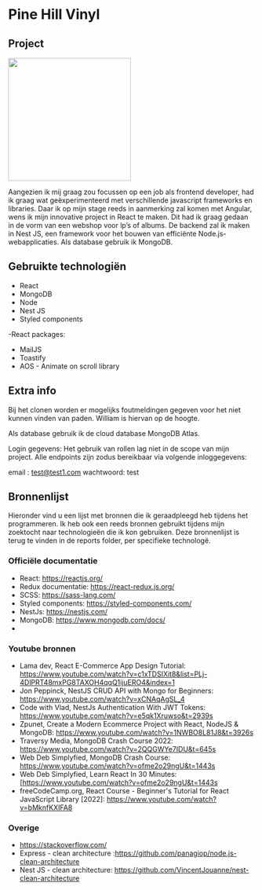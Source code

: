 # Pine Hill Vinyl

## Project
<img src="https://user-images.githubusercontent.com/71761516/154865538-8045a315-ef3a-43bb-9fd0-e00bae901997.png" width="250" height="auto">

Aangezien ik mij graag zou focussen op een job als frontend developer, had ik graag wat geëxperimenteerd met verschillende javascript frameworks en libraries. Daar ik op mijn stage reeds in aanmerking zal komen met Angular, wens ik mijn innovative project in React te maken. Dit had ik graag gedaan in de vorm van een webshop voor lp’s of albums. De backend zal ik maken in Nest JS, een framework voor het bouwen van efficiënte Node.js-webapplicaties. Als database gebruik ik MongoDB.

## Gebruikte technologiën

- React
- MongoDB
- Node
- Nest JS
- Styled components

-React packages:
- MailJS
- Toastify
- AOS - Animate on scroll library


## Extra info
Bij het clonen worden er mogelijks foutmeldingen gegeven voor het niet kunnen vinden van paden.
William is hiervan op de hoogte.

Als database gebruik ik de cloud database MongoDB Atlas.

Login gegevens:
Het gebruik van rollen lag niet in de scope van mijn project.
Alle endpoints zijn zodus bereikbaar via volgende inloggegevens:

email : test@test1.com
wachtwoord: test


## Bronnenlijst
Hieronder vind u een lijst met bronnen die ik geraadpleegd heb tijdens het programmeren.
Ik heb ook een reeds bronnen gebruikt tijdens mijn zoektocht naar technologieën die ik kon gebruiken. 
Deze bronnenlijst is terug te vinden in de reports folder, per specifieke technologë.

### Officiële documentatie
- React: https://reactjs.org/
- Redux documentatie: https://react-redux.js.org/
- SCSS: https://sass-lang.com/
- Styled components: https://styled-components.com/
- NestJs: https://nestjs.com/
- MongoDB: https://www.mongodb.com/docs/
- 
### Youtube bronnen
- Lama dev, React E-Commerce App Design Tutorial: https://www.youtube.com/watch?v=c1xTDSIXit8&list=PLj-4DlPRT48mxPG8TAXOH4qqQ1ijuERO4&index=1
- Jon Peppinck, NestJS CRUD API with Mongo for Beginners: https://www.youtube.com/watch?v=xCNAqAgSL_4
- Code with Vlad, NestJs Authentication With JWT Tokens: https://www.youtube.com/watch?v=e5qk1Xruwso&t=2939s
- Zpunet, Create a Modern Ecommerce Project with React, NodeJS & MongoDB: https://www.youtube.com/watch?v=1NWBO8L81J8&t=3926s
- Traversy Media, MongoDB Crash Course 2022: https://www.youtube.com/watch?v=2QQGWYe7IDU&t=645s
- Web Deb Simplyfied, MongoDB Crash Course: https://www.youtube.com/watch?v=ofme2o29ngU&t=1443s
- Web Deb Simplyfied, Learn React In 30 Minutes: [https://www.youtube.com/watch?v=ofme2o29ngU&t=1443s
- freeCodeCamp.org, React Course - Beginner's Tutorial for React JavaScript Library [2022]: https://www.youtube.com/watch?v=bMknfKXIFA8

### Overige
- https://stackoverflow.com/
- Express - clean architecture :https://github.com/panagiop/node.js-clean-architecture
- Nest JS - clean architecture: https://github.com/VincentJouanne/nest-clean-architecture

